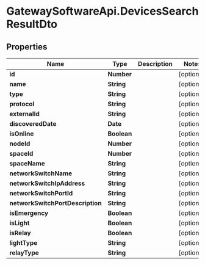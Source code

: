 # GatewaySoftwareApi.DevicesSearchResultDto

## Properties
Name | Type | Description | Notes
------------ | ------------- | ------------- | -------------
**id** | **Number** |  | [optional] 
**name** | **String** |  | [optional] 
**type** | **String** |  | [optional] 
**protocol** | **String** |  | [optional] 
**externalId** | **String** |  | [optional] 
**discoveredDate** | **Date** |  | [optional] 
**isOnline** | **Boolean** |  | [optional] 
**nodeId** | **Number** |  | [optional] 
**spaceId** | **Number** |  | [optional] 
**spaceName** | **String** |  | [optional] 
**networkSwitchName** | **String** |  | [optional] 
**networkSwitchIpAddress** | **String** |  | [optional] 
**networkSwitchPortId** | **String** |  | [optional] 
**networkSwitchPortDescription** | **String** |  | [optional] 
**isEmergency** | **Boolean** |  | [optional] 
**isLight** | **Boolean** |  | [optional] 
**isRelay** | **Boolean** |  | [optional] 
**lightType** | **String** |  | [optional] 
**relayType** | **String** |  | [optional] 



